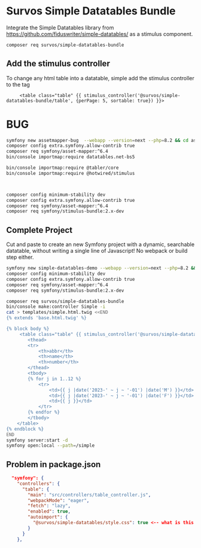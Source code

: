 # Survos Simple Datatables Bundle

Integrate the Simple Datatables library from https://github.com/fiduswriter/simple-datatables/ as a stimulus component.


```bash
composer req survos/simple-datatables-bundle
```

## Add the stimulus controller

To change any html table into a datatable, simple add the stimulus controller to the tag

```twig
     <table class="table" {{ stimulus_controller('@survos/simple-datatables-bundle/table', {perPage: 5, sortable: true}) }}>
```

# BUG
```bash
symfony new assetmapper-bug  --webapp --version=next --php=8.2 && cd assetmapper-bug
composer config extra.symfony.allow-contrib true
composer req symfony/asset-mapper:^6.4
bin/console importmap:require datatables.net-bs5

bin/console importmap:require @tabler/core
bin/console importmap:require @hotwired/stimulus



composer config minimum-stability dev
composer config extra.symfony.allow-contrib true
composer req symfony/asset-mapper:^6.4
composer req symfony/stimulus-bundle:2.x-dev

```
## Complete Project

Cut and paste to create an new Symfony project with a dynamic, searchable datatable, without writing a single line of Javascript!  No webpack or build step either.

```bash
symfony new simple-datatables-demo --webapp --version=next --php=8.2 && cd simple-datatables-demo
composer config minimum-stability dev
composer config extra.symfony.allow-contrib true
composer req symfony/asset-mapper:^6.4
composer req symfony/stimulus-bundle:2.x-dev

composer req survos/simple-datatables-bundle
bin/console make:controller Simple -i
cat > templates/simple.html.twig <<END
{% extends 'base.html.twig' %}

{% block body %}
     <table class="table" {{ stimulus_controller('@survos/simple-datatables-bundle/table', {perPage: 5, sortable: true}) }}>
        <thead>
        <tr>
            <th>abbr</th>
            <th>name</th>
            <th>number</th>
        </thead>
        <tbody>
        {% for j in 1..12 %}
            <tr>
                <td>{{ j |date('2023-' ~ j ~ '-01') |date('M') }}</td>
                <td>{{ j |date('2023-' ~ j ~ '-01') |date('F') }}</td>
                <td>{{ j }}</td>
            </tr>
        {% endfor %}
        </tbody>
    </table>
{% endblock %}
END
symfony server:start -d
symfony open:local --path=/simple
```



## Problem in package.json

```json
  "symfony": {
    "controllers": {
      "table": {
        "main": "src/controllers/table_controller.js",
        "webpackMode": "eager",
        "fetch": "lazy",
        "enabled": true,
        "autoimport": {
          "@survos/simple-datatables/style.css": true <-- what is this supposed to be?
        }
      }
    },

```
